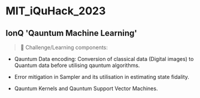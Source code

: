 # MIT_iQuHack_2023
## IonQ 'Qauntum Machine Learning'
> 🔭 Challenge/Learning components:

- Qauntum Data encoding: Conversion of classical data (Digital images) to Quantum data before utilising qauntum algorithms.

- Error mitigation in Sampler and its utilisation in estimating state fidality.

- Qauntum Kernels and Qauntum Support Vector Machines.

